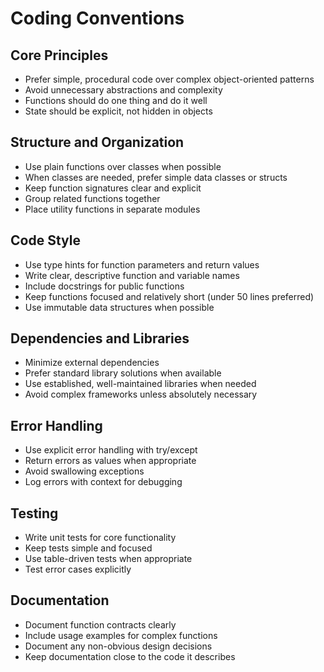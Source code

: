 # Coding Conventions

## Core Principles

- Prefer simple, procedural code over complex object-oriented patterns
- Avoid unnecessary abstractions and complexity
- Functions should do one thing and do it well
- State should be explicit, not hidden in objects

## Structure and Organization

- Use plain functions over classes when possible
- When classes are needed, prefer simple data classes or structs
- Keep function signatures clear and explicit
- Group related functions together
- Place utility functions in separate modules

## Code Style

- Use type hints for function parameters and return values
- Write clear, descriptive function and variable names
- Include docstrings for public functions
- Keep functions focused and relatively short (under 50 lines preferred)
- Use immutable data structures when possible

## Dependencies and Libraries

- Minimize external dependencies
- Prefer standard library solutions when available
- Use established, well-maintained libraries when needed
- Avoid complex frameworks unless absolutely necessary

## Error Handling

- Use explicit error handling with try/except
- Return errors as values when appropriate
- Avoid swallowing exceptions
- Log errors with context for debugging

## Testing

- Write unit tests for core functionality
- Keep tests simple and focused
- Use table-driven tests when appropriate
- Test error cases explicitly

## Documentation

- Document function contracts clearly
- Include usage examples for complex functions
- Document any non-obvious design decisions
- Keep documentation close to the code it describes
